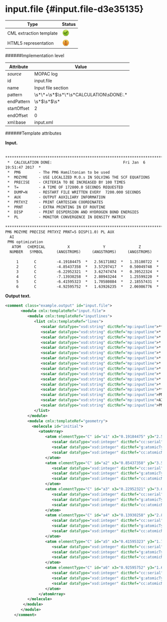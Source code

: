 # input.file {#input.file-d3e35135}


| Type                                                                                                                                                                                                  | Status                                                                                                                                                                                                |
|----|----|
| CML extraction template                                                                                                                                                                               | ![](/imgs/Total.png)                                                                                                                                                                                  |
| HTML5 representation                                                                                                                                                                                  | ![](/imgs/Partial.png)                                                                                                                                                                                |

######Implementation level

| Attribute                                                                                                                                                                                             | Value                                                                                                                                                                                                 |
|----|----|
| *source*                                                                                                                                                                                              | MOPAC log                                                                                                                                                                                             |
| id                                                                                                                                                                                                    | input.file                                                                                                                                                                                            |
| name                                                                                                                                                                                                  | Input file section                                                                                                                                                                                    |
| pattern                                                                                                                                                                                               | \\s\*\\\*+\\s\*\$\\s\*\\\*\\s\*CALCULATION\\sDONE:.\*                                                                                                                                                 |
| endPattern                                                                                                                                                                                            | \\s\*\$\\s\*\$\\s\*                                                                                                                                                                                   |
| startOffset                                                                                                                                                                                           | 2                                                                                                                                                                                                     |
| endOffset                                                                                                                                                                                             | 0                                                                                                                                                                                                     |
| xml:base                                                                                                                                                                                              | input.xml                                                                                                                                                                                             |

######Template attributes

**Input.**

     *******************************************************************************
     *  CALCULATION DONE:                                Fri Jan  6 19:51:47 2017  *
     *  PM6        - The PM6 Hamiltonian to be used
     *  MOZYME     - USE LOCALIZED M.O.s IN SOLVING THE SCF EQUATIONS
     *  PRECISE    - CRITERIA TO BE INCREASED BY 100 TIMES
     *  T=         - A TIME OF 172800.0 SECONDS REQUESTED
     *  DUMP=N     - RESTART FILE WRITTEN EVERY  7200.000 SECONDS
     *  AUX        - OUTPUT AUXILIARY INFORMATION
     *  PRTXYZ     - PRINT CARTESIAN COORDINATES
     *  PRNT       - EXTRA PRINTING IN EF ROUTINE
     *  DISP       - PRINT DISPERSION AND HYDROGEN BOND ENERGIES
     *  PL         - MONITOR CONVERGENCE IN DENSITY MATRIX
     *******************************************************************************
    PM6 MOZYME PRECISE PRTXYZ PRNT=5 DISP(1.0) PL AUX
      AI
     PM6 optimization
       ATOM   CHEMICAL          X               Y               Z
      NUMBER   SYMBOL      (ANGSTROMS)     (ANGSTROMS)     (ANGSTROMS)
     
         1       C         -4.19184475  *   2.56171882  *   1.35180722  *
         2       C         -4.85437358  *   3.57297417  *   0.50049748  *
         3       C         -6.22952321  *   3.62747474  *   0.39522324  *
         4       C         -7.13930258  *   2.80943244  *   1.25599220  *
         5       C         -6.41595323  *   1.70580884  *   2.18557431  *
         6       C         -4.92595752  *   1.63926235  *   2.06986776  *
      
           
        

**Output text.**

```xml
<comment class="example.output" id="input.file">
       <module cmlx:templateRef="input.file">    
          <module cmlx:templateRef="inputlines">
             <list cmlx:templateRef="lines">
                <scalar dataType="xsd:string" dictRef="mp:inputline">*******************************************************************************</scalar>
                <scalar dataType="xsd:string" dictRef="mp:inputline">*  CALCULATION DONE:                                Fri Jan  6 19:51:47 2017  *</scalar>
                <scalar dataType="xsd:string" dictRef="mp:inputline">*  PM6        - The PM6 Hamiltonian to be used</scalar>
                <scalar dataType="xsd:string" dictRef="mp:inputline">*  MOZYME     - USE LOCALIZED M.O.s IN SOLVING THE SCF EQUATIONS</scalar>
                <scalar dataType="xsd:string" dictRef="mp:inputline">*  PRECISE    - CRITERIA TO BE INCREASED BY 100 TIMES</scalar>
                <scalar dataType="xsd:string" dictRef="mp:inputline">*  T=         - A TIME OF 172800.0 SECONDS REQUESTED</scalar>
                <scalar dataType="xsd:string" dictRef="mp:inputline">*  DUMP=N     - RESTART FILE WRITTEN EVERY  7200.000 SECONDS</scalar>
                <scalar dataType="xsd:string" dictRef="mp:inputline">*  AUX        - OUTPUT AUXILIARY INFORMATION</scalar>
                <scalar dataType="xsd:string" dictRef="mp:inputline">*  PRTXYZ     - PRINT CARTESIAN COORDINATES</scalar>
                <scalar dataType="xsd:string" dictRef="mp:inputline">*  PRNT       - EXTRA PRINTING IN EF ROUTINE</scalar>
                <scalar dataType="xsd:string" dictRef="mp:inputline">*  DISP       - PRINT DISPERSION AND HYDROGEN BOND ENERGIES</scalar>
                <scalar dataType="xsd:string" dictRef="mp:inputline">*  PL         - MONITOR CONVERGENCE IN DENSITY MATRIX</scalar>
                <scalar dataType="xsd:string" dictRef="mp:inputline">*******************************************************************************</scalar>
                <scalar dataType="xsd:string" dictRef="mp:inputline">PM6 MOZYME PRECISE PRTXYZ PRNT=5 DISP(1.0) PL AUX</scalar>
                <scalar dataType="xsd:string" dictRef="mp:inputline">AI</scalar>
                <scalar dataType="xsd:string" dictRef="mp:inputline">PM6 optimization</scalar>
             </list>
          </module>
          <module cmlx:templateRef="geometry">
            <molecule id="initial">
               <atomArray>
                  <atom elementType="C" id="a1" x3="0.19184475" y3="2.56171882" z3="1.35180722">
                     <scalar dataType="xsd:integer" dictRef="cc:serial">1</scalar>
                     <scalar dataType="xsd:integer" dictRef="g:atomicType">-4</scalar>
                     <scalar dataType="xsd:integer" dictRef="cc:atomicNumber">6</scalar>
                  </atom>
                  <atom elementType="C" id="a2" x3="0.85437358" y3="3.57297417" z3="0.50049748">
                     <scalar dataType="xsd:integer" dictRef="cc:serial">2</scalar>
                     <scalar dataType="xsd:integer" dictRef="g:atomicType">-4</scalar>
                     <scalar dataType="xsd:integer" dictRef="cc:atomicNumber">6</scalar>
                  </atom>
                  <atom elementType="C" id="a3" x3="0.22952321" y3="3.62747474" z3="0.39522324">
                     <scalar dataType="xsd:integer" dictRef="cc:serial">3</scalar>
                     <scalar dataType="xsd:integer" dictRef="g:atomicType">-6</scalar>
                     <scalar dataType="xsd:integer" dictRef="cc:atomicNumber">6</scalar>
                  </atom>
                  <atom elementType="C" id="a4" x3="0.13930258" y3="2.80943244" z3="1.2559922">
                     <scalar dataType="xsd:integer" dictRef="cc:serial">4</scalar>
                     <scalar dataType="xsd:integer" dictRef="g:atomicType">-7</scalar>
                     <scalar dataType="xsd:integer" dictRef="cc:atomicNumber">6</scalar>
                  </atom>
                  <atom elementType="C" id="a5" x3="0.41595323" y3="1.70580884" z3="2.18557431">
                     <scalar dataType="xsd:integer" dictRef="cc:serial">5</scalar>
                     <scalar dataType="xsd:integer" dictRef="g:atomicType">-6</scalar>
                     <scalar dataType="xsd:integer" dictRef="cc:atomicNumber">6</scalar>
                  </atom>
                  <atom elementType="C" id="a6" x3="0.92595752" y3="1.63926235" z3="2.06986776">
                     <scalar dataType="xsd:integer" dictRef="cc:serial">6</scalar>
                     <scalar dataType="xsd:integer" dictRef="g:atomicType">-4</scalar>
                     <scalar dataType="xsd:integer" dictRef="cc:atomicNumber">6</scalar>
                  </atom>
               </atomArray>
          </molecule>
        </module>
       </module>      
    </comment>
```
